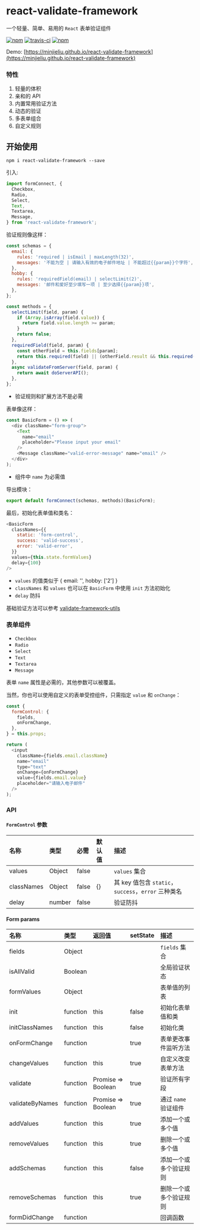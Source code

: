 # react-validate-framework

一个轻量、简单、易用的 `React` 表单验证组件

[![npm](https://img.shields.io/npm/v/react-validate-framework.svg?style=flat-square)](https://www.npmjs.com/package/react-validate-framework)
[![travis-ci](https://travis-ci.org/MinJieLiu/react-validate-framework.svg?branch=master)](https://travis-ci.org/MinJieLiu/react-validate-framework)
[![npm](https://img.shields.io/npm/dt/react-validate-framework.svg?style=flat-square)](https://github.com/MinJieLiu/react-validate-framework)

Demo: [https://minjieliu.github.io/react-validate-framework](https://minjieliu.github.io/react-validate-framework)

### 特性

 1. 轻量的体积
 1. 亲和的 API
 1. 内置常用验证方法
 1. 动态的验证
 1. 多表单组合
 1. 自定义规则


## 开始使用

    npm i react-validate-framework --save

引入:

```js
import formConnect, {
  Checkbox,
  Radio,
  Select,
  Text,
  Textarea,
  Message,
} from 'react-validate-framework';
```

验证规则像这样：

```js
const schemas = {
  email: {
    rules: 'required | isEmail | maxLength(32)',
    messages: '不能为空 | 请输入有效的电子邮件地址 | 不能超过{{param}}个字符',
  },
  hobby: {
    rules: 'requiredField(email) | selectLimit(2)',
    messages: '邮件和爱好至少填写一项 | 至少选择{{param}}项',
  },
};

const methods = {
  selectLimit(field, param) {
    if (Array.isArray(field.value)) {
      return field.value.length >= param;
    }
    return false;
  },
  requiredField(field, param) {
    const otherField = this.fields[param];
    return this.required(field) || (otherField.result && this.required(otherField));
  },
  async validateFromServer(field, param) {
    return await doServerAPI();
  },
};
```

 * 验证规则和扩展方法不是必需

表单像这样：

```js
const BasicForm = () => (
  <div className="form-group">
    <Text
      name="email"
      placeholder="Please input your email"
    />
    <Message className="valid-error-message" name="email" />
  </div>
);
```

 * 组件中 `name` 为必需值

导出模块：

```js
export default formConnect(schemas, methods)(BasicForm);
```

最后，初始化表单值和类名：

```js
<BasicForm
  classNames={{
    static: 'form-control',
    success: 'valid-success',
    error: 'valid-error',
  }}
  values={this.state.formValues}
  delay={100}
/>
```


 * `values` 的值类似于 { email: '', hobby: ['2'] }
 * `classNames` 和 `values` 也可以在 `BasicForm` 中使用 `init` 方法初始化
 * `delay` 防抖

基础验证方法可以参考 [validate-framework-utils](https://github.com/MinJieLiu/validate-framework-utils)

### 表单组件

 * `Checkbox`
 * `Radio`
 * `Select`
 * `Text`
 * `Textarea`
 * `Message`

表单 `name` 属性是必需的，其他参数可以被覆盖。

当然，你也可以使用自定义的表单受控组件，只需指定 `value` 和 `onChange`：

```js
const {
  formControl: {
    fields,
    onFormChange,
  },
} = this.props;

return (
  <input
    className={fields.email.className}
    name="email"
    type="text"
    onChange={onFormChange}
    value={fields.email.value}
    placeholder="请输入电子邮件"
  />
);
```

### API

#### `FormControl` 参数

| 名称 | 类型 | 必需 | 默认值 | 描述 |
| :--- | :--- | :--- | :--- | :--- |
| values | Object | false | | `values` 集合 |
| classNames | Object | false | {} | 其 key 值包含 `static`，`success`，`error` 三种类名 |
| delay | number | false | | 验证防抖 |

#### Form params

| 名称 | 类型 | 返回值 | setState | 描述 |
| :--- | :--- | :--- | :--- | :--- |
| fields | Object | | | `fields` 集合 |
| isAllValid | Boolean | | | 全局验证状态 |
| formValues | Object | | | 表单值的列表 |
| init | function | this | false | 初始化表单值和类 |
| initClassNames | function | this | false | 初始化类 |
| onFormChange | function | | true | 表单更改事件监听方法 |
| changeValues | function | this | true | 自定义改变表单方法 |
| validate | function | Promise => Boolean | true | 验证所有字段 |
| validateByNames | function | Promise => Boolean | true | 通过 `name` 验证组件 |
| addValues | function | this | true | 添加一个或多个值 |
| removeValues | function | this | true | 删除一个或多个值 |
| addSchemas | function | this | false | 添加一个或多个验证规则 |
| removeSchemas | function | this | true | 删除一个或多个验证规则 |
| formDidChange | function | | | 回调函数 |
